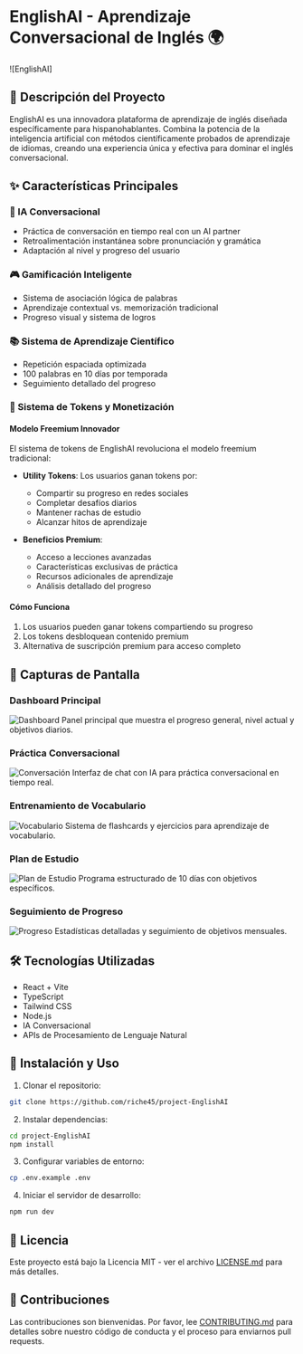 # EnglishAI - Aprendizaje Conversacional de Inglés 🌍

![EnglishAI]

## 🚀 Descripción del Proyecto

EnglishAI es una innovadora plataforma de aprendizaje de inglés diseñada específicamente para hispanohablantes. Combina la potencia de la inteligencia artificial con métodos científicamente probados de aprendizaje de idiomas, creando una experiencia única y efectiva para dominar el inglés conversacional.

## ✨ Características Principales

### 🤖 IA Conversacional
- Práctica de conversación en tiempo real con un AI partner
- Retroalimentación instantánea sobre pronunciación y gramática
- Adaptación al nivel y progreso del usuario

### 🎮 Gamificación Inteligente
- Sistema de asociación lógica de palabras
- Aprendizaje contextual vs. memorización tradicional
- Progreso visual y sistema de logros

### 📚 Sistema de Aprendizaje Científico
- Repetición espaciada optimizada
- 100 palabras en 10 días por temporada
- Seguimiento detallado del progreso

### 💎 Sistema de Tokens y Monetización

#### Modelo Freemium Innovador
El sistema de tokens de EnglishAI revoluciona el modelo freemium tradicional:

- **Utility Tokens**: Los usuarios ganan tokens por:
  - Compartir su progreso en redes sociales
  - Completar desafíos diarios
  - Mantener rachas de estudio
  - Alcanzar hitos de aprendizaje

- **Beneficios Premium**:
  - Acceso a lecciones avanzadas
  - Características exclusivas de práctica
  - Recursos adicionales de aprendizaje
  - Análisis detallado del progreso

#### Cómo Funciona
1. Los usuarios pueden ganar tokens compartiendo su progreso
2. Los tokens desbloquean contenido premium
3. Alternativa de suscripción premium para acceso completo

## 📱 Capturas de Pantalla

### Dashboard Principal
![Dashboard](public/dashboard.png)
Panel principal que muestra el progreso general, nivel actual y objetivos diarios.

### Práctica Conversacional
![Conversación](public/conversation.png)
Interfaz de chat con IA para práctica conversacional en tiempo real.

### Entrenamiento de Vocabulario
![Vocabulario](public/vocabulary.png)
Sistema de flashcards y ejercicios para aprendizaje de vocabulario.

### Plan de Estudio
![Plan de Estudio](public/study-plan.png)
Programa estructurado de 10 días con objetivos específicos.

### Seguimiento de Progreso
![Progreso](public/progress.png)
Estadísticas detalladas y seguimiento de objetivos mensuales.

## 🛠️ Tecnologías Utilizadas

- React + Vite
- TypeScript
- Tailwind CSS
- Node.js
- IA Conversacional
- APIs de Procesamiento de Lenguaje Natural

## 🚀 Instalación y Uso

1. Clonar el repositorio:
```bash
git clone https://github.com/riche45/project-EnglishAI
```

2. Instalar dependencias:
```bash
cd project-EnglishAI
npm install
```

3. Configurar variables de entorno:
```bash
cp .env.example .env
```

4. Iniciar el servidor de desarrollo:
```bash
npm run dev
```

## 📄 Licencia

Este proyecto está bajo la Licencia MIT - ver el archivo [LICENSE.md](LICENSE.md) para más detalles.

## 🤝 Contribuciones

Las contribuciones son bienvenidas. Por favor, lee [CONTRIBUTING.md](CONTRIBUTING.md) para detalles sobre nuestro código de conducta y el proceso para enviarnos pull requests. 